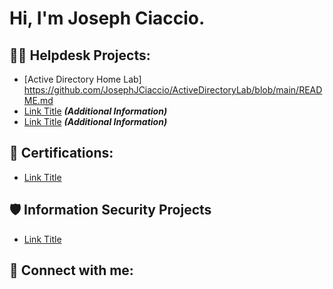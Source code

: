 <h1>Hi, I'm Joseph Ciaccio. <a href="https://www.linkedin.com/in/yourlinkedin/"> </a>

<h2>👨‍💻 Helpdesk Projects:</h2>

  - [Active Directory Home Lab] https://github.com/JosephJCiaccio/ActiveDirectoryLab/blob/main/README.md 
  - [Link Title](Link) <b><i>(Additional Information)</b></i>
  - [Link Title](Link) <b><i>(Additional Information)</b></i>

<h2>📜 Certifications:</h2>

  - [Link Title](Link)

<h2>🛡️ Information Security Projects</h2>

 - [Link Title](Link)
  
<h2> 🤳 Connect with me:</h2>

[linkedin]: www.linkedin.com/in/josephciaccio



